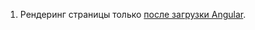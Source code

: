 1. Рендеринг страницы только [после загрузки Angular](http://stackoverflow.com/a/30408388/4180503).
